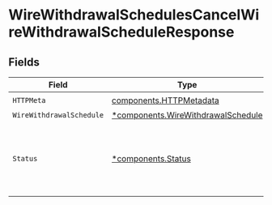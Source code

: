 # WireWithdrawalSchedulesCancelWireWithdrawalScheduleResponse


## Fields

| Field                                                                                                                                   | Type                                                                                                                                    | Required                                                                                                                                | Description                                                                                                                             |
| --------------------------------------------------------------------------------------------------------------------------------------- | --------------------------------------------------------------------------------------------------------------------------------------- | --------------------------------------------------------------------------------------------------------------------------------------- | --------------------------------------------------------------------------------------------------------------------------------------- |
| `HTTPMeta`                                                                                                                              | [components.HTTPMetadata](../../models/components/httpmetadata.md)                                                                      | :heavy_check_mark:                                                                                                                      | N/A                                                                                                                                     |
| `WireWithdrawalSchedule`                                                                                                                | [*components.WireWithdrawalSchedule](../../models/components/wirewithdrawalschedule.md)                                                 | :heavy_minus_sign:                                                                                                                      | OK                                                                                                                                      |
| `Status`                                                                                                                                | [*components.Status](../../models/components/status.md)                                                                                 | :heavy_minus_sign:                                                                                                                      | INVALID_ARGUMENT: The request has an invalid argument.<br/>FAILED_PRECONDITION: The schedule is in a state that doesn't allow cancellation. |